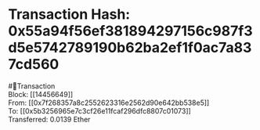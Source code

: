 
Transaction Hash: 0x55a94f56ef381894297156c987f3d5e5742789190b62ba2ef1f0ac7a837cd560
====================================================================================
  
#💸Transaction  
Block: [[14456649]]  
From: [[0x7f268357a8c2552623316e2562d90e642bb538e5]]  
To: [[0x5b3256965e7c3cf26e11fcaf296dfc8807c01073]]  
Transferred: 0.0139 Ether